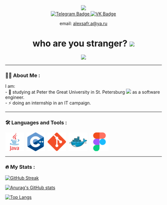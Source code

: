 ### 

<!--
**safroalex/safroalex** is a ✨ _special_ ✨ repository because its `README.md` (this file) appears on your GitHub profile.

Here are some ideas to get you started:

- 🔭 I’m currently working on ...
- 🌱 I’m currently learning ...
- 👯 I’m looking to collaborate on ...
- 🤔 I’m looking for help with ...
- 💬 Ask me about ...
- 📫 How to reach me: ...
- 😄 Pronouns: ...
- ⚡ Fun fact: ...
-->


<div id="header" align="center">
  
 <img src="https://media.giphy.com/media/MFmYx2jAo1JfB6PTlp/giphy.gif" width="200"/>
  
  <div id="badges" align="center">

  <a href="https://t.me/safroalex">
    <img src="https://img.shields.io/badge/telegram-blue?logo=telegram&logoColor=white&style=for-the-badge" alt="Telegram Badge"/>
 </a>
  
  <a href="https://vk.com/safroalex">
    <img src="https://img.shields.io/badge/VK-blue?logo=VK&logoColor=white&style=for-the-badge" alt="VK Badge"/>
 </a> 
    
 email: alexsafr.a@ya.ru
  
  <h1>
  who are you stranger?
  <img src="https://media.giphy.com/media/hvRJCLFzcasrR4ia7z/giphy.gif" width="30px"/>
</h1>   
  
  <img src="https://media.giphy.com/media/5Hx5bfpf3ojCADpfxb/giphy.gif" width="645"/>

 </div>
  
  ---
  
  <div id="about me" align="left">
  
  ### :man_technologist: About Me :
 I am:\
    - :telescope: studying at Peter the Great University in St. Petersburg  <img src="https://media.giphy.com/media/WUlplcMpOCEmTGBtBW/giphy.gif" width="30"> as a software engineer.\
    - :zap: doing an internship in an IT campaign.
  
  </div>
  
  ---
  
  <div id="Languages and Tools" align="left">
  
   ### :hammer_and_wrench: Languages and Tools :

  <img src="https://github.com/devicons/devicon/blob/master/icons/java/java-original-wordmark.svg" title="Java" alt="Java" width="60" height="60"/>&nbsp;
    <img src="https://github.com/devicons/devicon/blob/master/icons/cplusplus/cplusplus-original.svg" title="Java" alt="Java" width="60" height="60"/>&nbsp;
 <img src="https://github.com/devicons/devicon/blob/master/icons/git/git-original.svg" title="Git" alt="Git" width="60" height="60"/>&nbsp;
    <img src="https://github.com/devicons/devicon/blob/master/icons/docker/docker-original.svg" title="Docker" alt="Docker" width="60" height="60"/>&nbsp;
    <img src="https://github.com/devicons/devicon/blob/master/icons/figma/figma-original.svg" title="Figma" alt="Figma" width="60" height="60"/>&nbsp;
    
  </div>
  
  ---
  
  <div id="my stats" align="left">
  
  ### :fire: My Stats :
  
 [![GitHub Streak](http://github-readme-streak-stats.herokuapp.com?user=safroalex&theme=buefy&mode=weekly)](https://git.io/streak-stats)
  
  [![Anurag's GitHub stats](https://github-readme-stats.vercel.app/api?username=safroalex&count_private=true&show_icons=true&theme=buefy&show_owner=true&hide=stars,contribs,issues)](https://github.com/safroalex/github-readme-stats)
  
   [![Top Langs](https://github-readme-stats.vercel.app/api/top-langs/?username=safroalex&layout=compact&theme=buefy&hide=Fortran,C,Pascal,Makefile,Batchfile,Shell)](https://github.com/anuraghazra/github-readme-stats)
  </div>
  
 </div>
  
